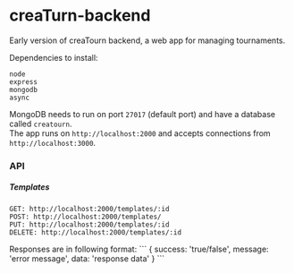 # creaTurn-backend

Early version of creaTourn backend, a web app for managing tournaments.

Dependencies to install:
```
node
express
mongodb
async
```
MongoDB needs to run on port ```27017``` (default port) and have a database called ``` creatourn ```.
<br> The app runs on ``` http://localhost:2000 ``` and accepts connections from ```http://localhost:3000```.

### API
##### Templates
``` GET: http://localhost:2000/templates/:id ```
<br> ``` POST: http://localhost:2000/templates/ ```
<br> ``` PUT: http://localhost:2000/templates/:id ```
<br> ``` DELETE: http://localhost:2000/templates/:id ```

<p> Responses are in following format:
```
{
  success: 'true/false',
  message: 'error message',
  data: 'response data'
}
```
